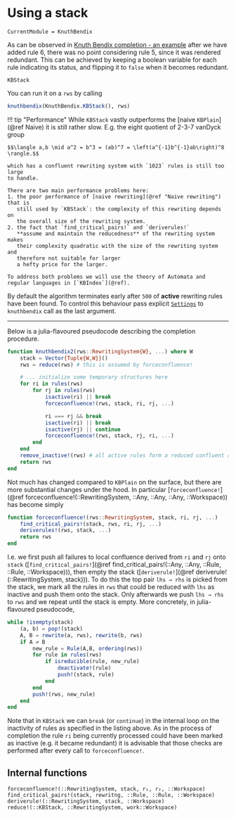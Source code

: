 # Using a stack

```@meta
CurrentModule = KnuthBendix
```

As can be observed in [Knuth Bendix completion - an example](@ref) after we
have added rule 6, there was no point considering rule 5, since it was
rendered redundant. This can be achieved by keeping a boolean variable for each
rule indicating its status, and flipping it to `false` when it becomes
redundant.

```@docs
KBStack
```

You can run it on a `rws` by calling
```julia
knuthbendix(KnuthBendix.KBStack(), rws)
```

!!! tip "Performance"
    While `KBStack` vastly outperforms the
    [naive `KBPlain`](@ref Naive) it is still rather slow.
    E.g. the eight quotient of 2-3-7 vanDyck group

    $$\langle a,b \mid a^2 = b^3 = (ab)^7 = \left(a^{-1}b^{-1}ab\right)^8 \rangle.$$

    which has a confluent rewriting system with `1023` rules is still too large
    to handle.

    There are two main performance problems here:
    1. the poor performance of [naive rewriting](@ref "Naive rewriting") that is
       still used by `KBStack`: the complexity of this rewriting depends on
       the overall size of the rewriting system.
    2. the fact that `find_critical_pairs!` and `deriverules!`
       **assume and maintain the reducedness** of the rewriting system makes
       their complexity quadratic with the size of the rewriting system and
       therefore not suitable for larger
       a hefty price for the larger.

    To address both problems we will use the theory of Automata and regular languages in [`KBIndex`](@ref).


By default the algorithm terminates early after `500` of __active__ rewriting
rules have been found.
To control this behaviour pass explicit [`Settings`](@ref) to `knuthbendix`
call as the last argument.

----

Below is a julia-flavoured pseudocode describing the completion procedure.

```julia
function knuthbendix2(rws::RewritingSystem{W}, ...) where W
    stack = Vector{Tuple{W,W}}()
    rws = reduce(rws) # this is assumed by forceconfluence!

    # ... initialize some temporary structures here
    for ri in rules(rws)
        for rj in rules(rws)
            isactive(ri) || break
            forceconfluence!(rws, stack, ri, rj, ...)

            ri === rj && break
            isactive(ri) || break
            isactive(rj) || continue
            forceconfluence!(rws, stack, rj, ri, ...)
        end
    end
    remove_inactive!(rws) # all active rules form a reduced confluent rws
    return rws
end
```

Not much has changed compared to `KBPlain` on the surface, but there are
more substantial changes under the hood. In particular
[`forceconfluence!`](@ref
forceconfluence!(::RewritingSystem, ::Any, ::Any, ::Any, ::Workspace))
has become simply

```julia
function forceconfluence!(rws::RewritingSystem, stack, ri, rj, ...)
    find_critical_pairs!(stack, rws, ri, rj, ...)
    deriverules!(rws, stack, ...)
    return rws
end
```

I.e. we first push all failures to local confluence derived from `ri` and `rj`
onto `stack` ([`find_critical_pairs!`](@ref
find_critical_pairs!(::Any, ::Any, ::Rule, ::Rule, ::Workspace))), then
empty the stack ([`deriverule!`](@ref deriverule!(::RewritingSystem, stack))).
To do this the top pair `lhs → rhs` is picked from the stack, we mark all
the rules in `rws` that could be reduced with `lhs` as inactive and push them
onto the stack. Only afterwards we push `lhs → rhs` to `rws` and we repeat
until the stack is empty. More concretely, in julia-flavoured pseudocode,

```julia
while !isempty(stack)
    (a, b) = pop!(stack)
    A, B = rewrite(a, rws), rewrite(b, rws)
    if A ≠ B
        new_rule = Rule(A,B, ordering(rws))
        for rule in rules(rws)
            if isreducible(rule, new_rule)
                deactivate!(rule)
                push!(stack, rule)
            end
        end
        push!(rws, new_rule)
    end
end
```

Note that in `KBStack` we can `break` (or `continue`) in the internal
loop on the inactivity of rules as specified in the listing above.
As in the process of completion the rule `ri` being currently processed
could have been marked as inactive (e.g. it became redundant)
it is advisable that those checks are performed after every call to
`forceconfluence!`.

## Internal functions

```@docs
forceconfluence!(::RewritingSystem, stack, r₁, r₂, ::Workspace)
find_critical_pairs!(stack, rewritng, ::Rule, ::Rule, ::Workspace)
deriverule!(::RewritingSystem, stack, ::Workspace)
reduce!(::KBStack, ::RewritingSystem, work::Workspace)
```
